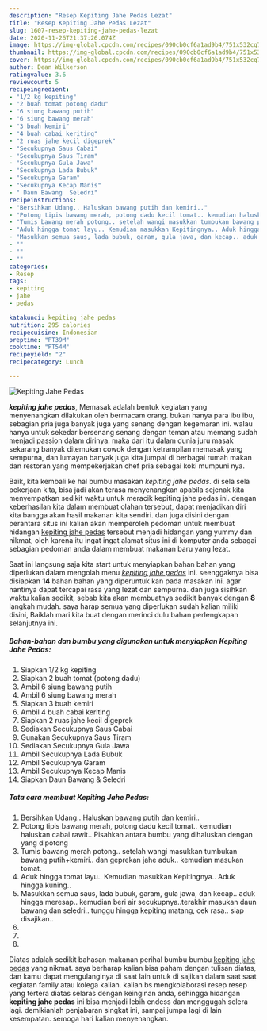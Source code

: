 ```yaml
---
description: "Resep Kepiting Jahe Pedas Lezat"
title: "Resep Kepiting Jahe Pedas Lezat"
slug: 1607-resep-kepiting-jahe-pedas-lezat
date: 2020-11-26T21:37:26.074Z
image: https://img-global.cpcdn.com/recipes/090cb0cf6a1ad9b4/751x532cq70/kepiting-jahe-pedas-foto-resep-utama.jpg
thumbnail: https://img-global.cpcdn.com/recipes/090cb0cf6a1ad9b4/751x532cq70/kepiting-jahe-pedas-foto-resep-utama.jpg
cover: https://img-global.cpcdn.com/recipes/090cb0cf6a1ad9b4/751x532cq70/kepiting-jahe-pedas-foto-resep-utama.jpg
author: Dean Wilkerson
ratingvalue: 3.6
reviewcount: 5
recipeingredient:
- "1/2 kg kepiting"
- "2 buah tomat potong dadu"
- "6 siung bawang putih"
- "6 siung bawang merah"
- "3 buah kemiri"
- "4 buah cabai keriting"
- "2 ruas jahe kecil digeprek"
- "Secukupnya Saus Cabai"
- "Secukupnya Saus Tiram"
- "Secukupnya Gula Jawa"
- "Secukupnya Lada Bubuk"
- "Secukupnya Garam"
- "Secukupnya Kecap Manis"
- " Daun Bawang  Seledri"
recipeinstructions:
- "Bersihkan Udang.. Haluskan bawang putih dan kemiri.."
- "Potong tipis bawang merah, potong dadu kecil tomat.. kemudian haluskan cabai rawit.. Pisahkan antara bumbu yang dihaluskan dengan yang dipotong"
- "Tumis bawang merah potong.. setelah wangi masukkan tumbukan bawang putih+kemiri.. dan geprekan jahe aduk.. kemudian masukan tomat."
- "Aduk hingga tomat layu.. Kemudian masukkan Kepitingnya.. Aduk hingga kuning.."
- "Masukkan semua saus, lada bubuk, garam, gula jawa, dan kecap.. aduk hingga meresap.. kemudian beri air secukupnya..terakhir masukan daun bawang dan seledri.. tunggu hingga kepiting matang, cek rasa.. siap disajikan.."
- ""
- ""
- ""
categories:
- Resep
tags:
- kepiting
- jahe
- pedas

katakunci: kepiting jahe pedas 
nutrition: 295 calories
recipecuisine: Indonesian
preptime: "PT39M"
cooktime: "PT54M"
recipeyield: "2"
recipecategory: Lunch

---
```



![Kepiting Jahe Pedas](https://img-global.cpcdn.com/recipes/090cb0cf6a1ad9b4/751x532cq70/kepiting-jahe-pedas-foto-resep-utama.jpg)

<b><i>kepiting jahe pedas</i></b>, Memasak adalah bentuk kegiatan yang menyenangkan dilakukan oleh bermacam orang. bukan hanya para ibu ibu, sebagian pria juga banyak juga yang senang dengan kegemaran ini. walau hanya untuk sekedar bersenang senang dengan teman atau memang sudah menjadi passion dalam dirinya. maka dari itu dalam dunia juru masak sekarang banyak ditemukan cowok dengan ketrampilan memasak yang sempurna, dan lumayan banyak juga kita jumpai di berbagai rumah makan dan restoran yang mempekerjakan chef pria sebagai koki mumpuni nya.

Baik, kita kembali ke hal bumbu masakan <i>kepiting jahe pedas</i>. di sela sela pekerjaan kita, bisa jadi akan terasa menyenangkan apabila sejenak kita menyempatkan sedikit waktu untuk meracik kepiting jahe pedas ini. dengan keberhasilan kita dalam membuat olahan tersebut, dapat menjadikan diri kita bangga akan hasil makanan kita sendiri. dan juga disini dengan perantara situs ini kalian akan memperoleh pedoman untuk membuat hidangan <u>kepiting jahe pedas</u> tersebut menjadi hidangan yang yummy dan nikmat, oleh karena itu ingat ingat alamat situs ini di komputer anda sebagai sebagian pedoman anda dalam membuat makanan baru yang lezat.




Saat ini langsung saja kita start untuk menyiapkan bahan bahan yang diperlukan dalam mengolah menu <u><i>kepiting jahe pedas</i></u> ini. seenggaknya bisa disiapkan <b>14</b> bahan bahan yang diperuntuk kan pada masakan ini. agar nantinya dapat tercapai rasa yang lezat dan sempurna. dan juga sisihkan waktu kalian sedikit, sebab kita akan membuatnya sedikit banyak dengan <b>8</b> langkah mudah. saya harap semua yang diperlukan sudah kalian miliki disini, Baiklah mari kita buat dengan merinci dulu bahan perlengkapan selanjutnya ini.

<!--inarticleads1-->

##### Bahan-bahan dan bumbu yang digunakan untuk menyiapkan Kepiting Jahe Pedas:

1. Siapkan 1/2 kg kepiting
1. Siapkan 2 buah tomat (potong dadu)
1. Ambil 6 siung bawang putih
1. Ambil 6 siung bawang merah
1. Siapkan 3 buah kemiri
1. Ambil 4 buah cabai keriting
1. Siapkan 2 ruas jahe kecil digeprek
1. Sediakan Secukupnya Saus Cabai
1. Gunakan Secukupnya Saus Tiram
1. Sediakan Secukupnya Gula Jawa
1. Ambil Secukupnya Lada Bubuk
1. Ambil Secukupnya Garam
1. Ambil Secukupnya Kecap Manis
1. Siapkan  Daun Bawang &amp; Seledri




<!--inarticleads2-->

##### Tata cara membuat Kepiting Jahe Pedas:

1. Bersihkan Udang.. Haluskan bawang putih dan kemiri..
1. Potong tipis bawang merah, potong dadu kecil tomat.. kemudian haluskan cabai rawit.. Pisahkan antara bumbu yang dihaluskan dengan yang dipotong
1. Tumis bawang merah potong.. setelah wangi masukkan tumbukan bawang putih+kemiri.. dan geprekan jahe aduk.. kemudian masukan tomat.
1. Aduk hingga tomat layu.. Kemudian masukkan Kepitingnya.. Aduk hingga kuning..
1. Masukkan semua saus, lada bubuk, garam, gula jawa, dan kecap.. aduk hingga meresap.. kemudian beri air secukupnya..terakhir masukan daun bawang dan seledri.. tunggu hingga kepiting matang, cek rasa.. siap disajikan..
1. 
1. 
1. 




Diatas adalah sedikit bahasan makanan perihal bumbu bumbu <u>kepiting jahe pedas</u> yang nikmat. saya berharap kalian bisa paham dengan tulisan diatas, dan kamu dapat mengulanginya di saat lain untuk di sajikan dalam saat saat kegiatan family atau kolega kalian. kalian bs mengkolaborasi resep resep yang tertera diatas selaras dengan keinginan anda, sehingga hidangan <b>kepiting jahe pedas</b> ini bisa menjadi lebih endess dan menggugah selera lagi. demikianlah penjabaran singkat ini, sampai jumpa lagi di lain kesempatan. semoga hari kalian menyenangkan.
